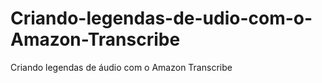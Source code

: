 # Criando-legendas-de-udio-com-o-Amazon-Transcribe
Criando legendas de áudio com o Amazon Transcribe
